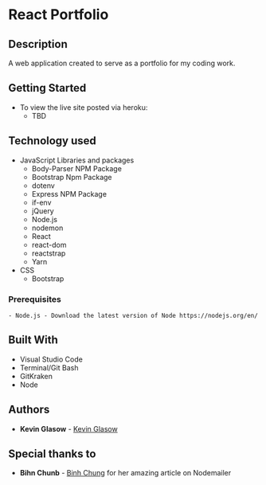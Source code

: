 # React Portfolio

## Description
A web application created to serve as a portfolio for my coding work.

## Getting Started
- To view the live site posted via heroku: 
    - TBD

## Technology used
- JavaScript Libraries and packages
    - Body-Parser NPM Package  
    - Bootstrap Npm Package
    - dotenv
    - Express NPM Package
    - if-env
    - jQuery
    - Node.js
    - nodemon
    - React
    - react-dom
    - reactstrap
    - Yarn
- CSS
    - Bootstrap

### Prerequisites
```
- Node.js - Download the latest version of Node https://nodejs.org/en/
```

## Built With

* Visual Studio Code
* Terminal/Git Bash
* GitKraken
* Node

## Authors

* **Kevin Glasow** - [Kevin Glasow](https://github.com/kevinglasow)

## Special thanks to

* **Bihn Chunb** - [Binh Chung](https://medium.com/@binhchung48) for her amazing article on Nodemailer